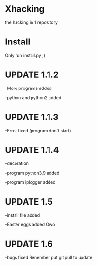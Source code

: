 # Xhacking
the hacking in 1 repository


# Install
Only run install.py ;)

# UPDATE 1.1.2

-More programs added

-python and python2 added

# UPDATE 1.1.3

-Error fixed (program don't start)

# UPDATE 1.1.4

-decoration

-program python3.9 added

-program iplogger added

# UPDATE 1.5
-install file added

-Easter eggs added Owo

# UPDATE 1.6

-bugs fixed
Renember put git pull to update 

